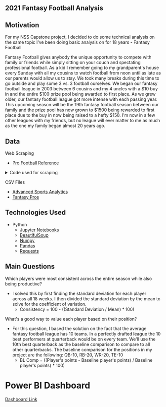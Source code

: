 ## 2021 Fantasy Football Analysis

## Motivation
  For my NSS Capstone project, I decided to do some technical analysis on the same topic I've been doing basic analysis on for 18 years - Fantasy Football

  Fantasy Football gives anybody the unique opportunity to compete with family or friends while simply sitting on your couch and spectating professional football.  As a kid I remember going to my grandparent's house every Sunday with all my cousins to watch football from noon until as late as our parents would allow us to stay.  We took many breaks during this time to go outside and play some 3 vs. 3 football ourselves.  We began our fantasy football league in 2003 between 6 cousins and my 4 uncles with a $10 buy in and the entire $100 prize pool being awarded to first place.  As we grew older, our fantasy football league got more intense with each passing year.  This upcoming season will be the 19th fantasy football season between our family and the prize pool has now grown to $1500 being rewarded to first place due to the buy in now being raised to a hefty $150.  I'm now in a few other leagues with my friends, but no league will ever matter to me as much as the one my family began almost 20 years ago.

## Data

Web Scraping
- [Pro Football Reference]('https://www.pro-football-reference.com/years/2021/fantasy.htm#')

<details>
  <summary>Code used for scraping</summary>

```
year = 2021
req = Request('https://www.pro-football-reference.com/years/{}/fantasy.htm#'.format(year), headers={'User-Agent': 'Mozilla/5.0'})
webpage = urlopen(req).read()
soup = BeautifulSoup(webpage)
headers = [th.getText() for th in soup.findAll('tr')[1].findAll('th')]
headers = headers[1:]
rows = soup.findAll('tr', class_ = lambda table_rows: table_rows != "thead")
player_stats = [[td.getText() for td in rows[i].findAll('td')]
               for i in range(len(rows))]
player_stats = player_stats[2:]
stats = pd.DataFrame(player_stats, columns = headers)
```
</details>

CSV Files
- [Advanced Sports Analytics](advancedsportsanalytics.com/nfl-raw-data)
- [Fantasy Pros](https://www.fantasypros.com/nfl/adp/ppr-overall.php)

## Technologies Used

  - Python
    * [Jupyter Notebooks](https://jupyter.org/)
    * [BeautifulSoup](https://beautiful-soup-4.readthedocs.io/en/latest/)
    * [Numpy](https://numpy.org/)
    * [Pandas](https://pandas.pydata.org/)
    * [Requests](https://docs.python-requests.org/en/latest/)

## Main Questions

Which players were most consistent across the entire season while also being productive?

  - I solved this by first finding the standard deviation for each player across all 18 weeks.  I then divided the standard deviation by the mean to solve for the coefficient of variation.
    * Consistency = 100 - ((Standard Deviation / Mean) * 100)

What's a good way to value each player based on their position?

  - For this question, I based the solution on the fact that the average fantasy football league has 10 teams.  In a perfectly drafted league the 10 best performers at quarterback would be on every team.  We'll use the 10th best quarterback as the baseline comparison to compare to all other quarterbacks.  The baseline comparison for the positions in my project are the following: QB-10, RB-20, WR-20, TE-10
      * BL Comp = ((Player's points - Baseline player's points) / Baseline player's points) * 100)

# Power BI Dashboard

[Dashboard Link](https://app.powerbi.com/view?r=eyJrIjoiNDg4ZjE4YjYtNDFiYS00OTk0LWI1MmItMTAxNjljMThlMTg5IiwidCI6IjEwMWRhNTg3LTE4NDMtNGY1Mi04YjhhLTE3YjA2OWM2NmQzMyIsImMiOjJ9)
